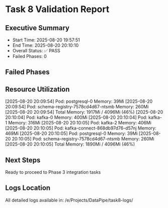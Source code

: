 # Task 8 Validation Report

## Executive Summary
- Start Time: 2025-08-20 19:57:51
- End Time: 2025-08-20 20:10:10
- Overall Status: ✅ PASS
- Failed Phases: 0

## Failed Phases


## Resource Utilization
[2025-08-20 20:09:54] Pod: postgresql-0 Memory: 39Mi
[2025-08-20 20:09:54] Pod: schema-registry-7578cd4d67-ntsmb Memory: 260Mi
[2025-08-20 20:09:54] Total Memory: 1917Mi / 4096Mi (46%)
[2025-08-20 20:10:04] Pod: kafka-0 Memory: 400Mi
[2025-08-20 20:10:04] Pod: kafka-1 Memory: 316Mi
[2025-08-20 20:10:05] Pod: kafka-2 Memory: 406Mi
[2025-08-20 20:10:05] Pod: kafka-connect-868db97d76-d57nj Memory: 469Mi
[2025-08-20 20:10:05] Pod: postgresql-0 Memory: 39Mi
[2025-08-20 20:10:05] Pod: schema-registry-7578cd4d67-ntsmb Memory: 260Mi
[2025-08-20 20:10:05] Total Memory: 1890Mi / 4096Mi (46%)

## Next Steps
Ready to proceed to Phase 3 integration tasks

## Logs Location
All detailed logs available in: /e/Projects/DataPipe/task8-logs/
